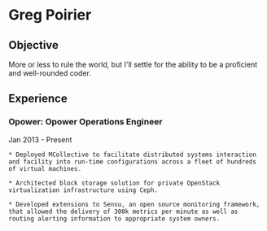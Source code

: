 # Greg Poirier

## Objective

More or less to rule the world, but I'll settle for the ability to be a proficient and well-rounded coder.

## Experience


  ### Opower: Opower Operations Engineer
  Jan 2013 - Present
  
    * Deployed MCollective to facilitate distributed systems interaction and facility into run-time configurations across a fleet of hundreds of virtual machines.
  
    * Architected block storage solution for private OpenStack virtualization infrastructure using Ceph.
  
    * Developed extensions to Sensu, an open source monitoring framework, that allowed the delivery of 300k metrics per minute as well as routing alerting information to appropriate system owners.
  

